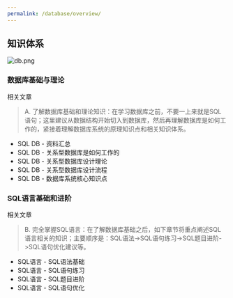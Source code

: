 ```yaml
---
permalink: /database/overview/
---
```


## 知识体系

![db.png](/knowledge/assets/images/database/base/db.png)

### 数据库基础与理论

相关文章

> A. 了解数据库基础和理论知识：在学习数据库之前，不要一上来就是SQL语句；这里建议从数据结构开始切入到数据库，然后再理解数据库是如何工作的，紧接着理解数据库系统的原理知识点和相关知识体系。

* SQL DB - 资料汇总
* SQL DB - 关系型数据库是如何工作的
* SQL DB - 关系型数据库设计理论
* SQL DB - 关系型数据库设计流程
* SQL DB - 数据库系统核心知识点

### SQL语言基础和进阶

相关文章

> B. 完全掌握SQL语言：在了解数据库基础之后，如下章节将重点阐述SQL语言相关的知识；主要顺序是：SQL语法->SQL语句练习->SQL题目进阶->SQL语句优化建议等。

* SQL语言 - SQL语法基础
* SQL语言 - SQL语句练习
* SQL语言 - SQL题目进阶
* SQL语言 - SQL语句优化